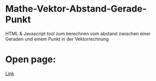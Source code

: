 # Mathe-Vektor-Abstand-Gerade-Punkt
HTML &amp; Javascript tool zum berechnen vom abstand zwischen einer Geraden und einem Punkt in der Vektorrechnung

# Open page:
[Link](https://raw.githack.com/DerKahrl/Mathe-Vektor-Abstand-Gerade-Punkt/main/math.html)
